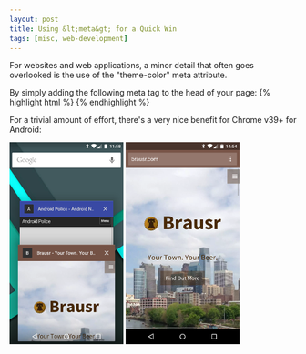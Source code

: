 ```yaml
---
layout: post
title: Using &lt;meta&gt; for a Quick Win
tags: [misc, web-development]
---
```


For websites and web applications, a minor detail that often goes overlooked is the use of the
"theme-color" meta attribute.

By simply adding the following meta tag to the head of your page:
{% highlight html %}
<meta name="theme-color" content="#795548" />
{% endhighlight %}

For a trivial amount of effort, there's a very nice benefit for Chrome v39+ for Android:

<img src="/public/img/posts/20150130/1.png" alt="Recents View" style="display:inline;" />
<img src="/public/img/posts/20150130/2.png" alt="Web View" style="display:inline;" />
